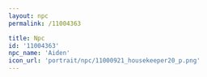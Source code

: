 ```yaml
---
layout: npc
permalink: /11004363

title: Npc
id: '11004363'
npc_name: 'Aiden'
icon_url: 'portrait/npc/11000921_housekeeper20_p.png'
---
```

